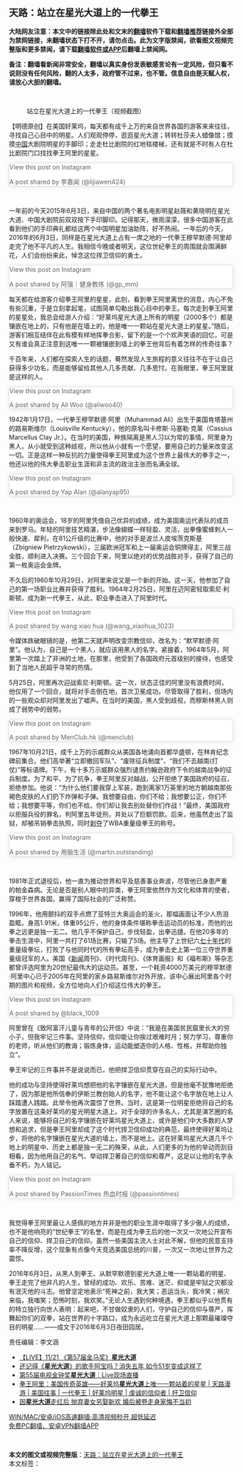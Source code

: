  <h2>天路：站立在星光大道上的一代拳王</h2> <p class="notice"><b>大陆网友注意：本文中的链接除此处和文末的<a href="https://github.com/bannedbook/fanqiang" >翻墙</a>软件下载和<a href="https://github.com/killgcd/justmysocks/blob/master/README.md">翻墙推荐</a>链接外全部为禁网链接，未翻墙状态下打不开，请勿点击。此为文字版禁闻，欲看图文视频完整版和更多禁闻，请下载<a href="https://github.com/bannedbook/fanqiang">翻墙软件或APP</a>后翻墙上禁闻网。</p><p>备注：翻墙看新闻非常安全，翻墙以真实身份发表敏感言论有一定风险，但只看不说则没有任何风险，翻的人太多，政府管不过来，也不管。信息自由是天赋人权，请放心大胆的翻墙。</b></p>  <div class="entry"> <br /> <figure><figcaption class="wp-caption-text">站立在星光大道上的一代拳王（视频截图）</figcaption></figure> <p></p> <p>【明德原创】在美国好莱坞，每天都有成千上万的来自世界各国的游客来来往往，寻找自己心目中的明星。人们观观停停，逛逛星光大道；转转杜莎夫人蜡像馆；摸摸<span class='wp_keywordlink_affiliate'><a href="https://www.bannedbook.org/" title="中国" target="_blank">中国</a></span>大剧院明星的手脚印；走走杜比剧院的红地毯楼梯，还有就是不时有人在杜比剧院门口找找拳王阿里的星星。</p> <blockquote class="instagram-media" data-instgrm-captioned data-instgrm-permalink="https://www.instagram.com/p/BGOHx-7l-WE/?utm_source=ig_embed&amp;utm_campaign=loading" data-instgrm-version="13" style=" background:#FFF; border:0; border-radius:3px; box-shadow:0 0 1px 0 rgba(0,0,0,0.5),0 1px 10px 0 rgba(0,0,0,0.15); margin: 1px; max-width:658px; min-width:326px; padding:0; width:99.375%; width:-webkit-calc(100% - 2px); width:calc(100% - 2px);"><p>               View this post on Instagram                       </p> <p>A post shared by 李嘉闻 (@lijiawen424)</p> </blockquote> <p>&nbsp;</p> <p>一年前的今天2015年6月3日，来自中国的两个著名电影明星赵薇和黄晓明在星光大道、中国大剧院前双双按下手印脚印。记得那天，微雨濛濛，很多中国游客在此看到他们的手印典礼都给这两个中国明星加油助阵，好不热闹。一年后的今天，2016年的6月3日，同样是在星光大道上占有一席之地的一代拳王穆罕默德·阿里却走完了他不平凡的人生。我相信今晚或者明天，这位世纪拳王的周围就会围满鲜花，人们会纷纷来此，悼念这位捍卫信仰的勇士。</p> <blockquote class="instagram-media" data-instgrm-captioned data-instgrm-permalink="https://www.instagram.com/p/BGQeH-4Iy6N/?utm_source=ig_embed&amp;utm_campaign=loading" data-instgrm-version="13" style=" background:#FFF; border:0; border-radius:3px; box-shadow:0 0 1px 0 rgba(0,0,0,0.5),0 1px 10px 0 rgba(0,0,0,0.15); margin: 1px; max-width:658px; min-width:326px; padding:0; width:99.375%; width:-webkit-calc(100% - 2px); width:calc(100% - 2px);"><p>               View this post on Instagram                       </p> <p>A post shared by 阿强｜健身教练 (@gp_mm)</p> </blockquote> <p>每天都在给游客介绍拳王阿里的星星，此刻，看到拳王阿里离世的消息，内心不免有些沉重，于是立刻拿起笔，试图简单勾勒出我心目中的拳王。每次走到拳王阿里的星星处，我总会给游人介绍：“好莱坞星光大道上所有的明星（2000多个）都是镶嵌在地上的，只有他是在墙上的，他是唯一一颗站在星光大道上的星星。”随后，游客们相互结伴在此有模有样地挥拳合影，留下的是一个个欢声笑语的回忆，可是又有谁会真正注意到这唯一一颗被镶嵌到墙上的拳王他背后有着怎样的传奇往事？</p> <p>千百年来，人们都在探索人生的话题，蓦然发现人生旅程的意义往往不在于让自己获得多少功名，而是能够留给其他人几多贡献、几多思忖。在我眼里，拳王阿里就是这样的人。</p>  <blockquote class="instagram-media" data-instgrm-captioned data-instgrm-permalink="https://www.instagram.com/p/BGUe6_jpvVs/?utm_source=ig_embed&amp;utm_campaign=loading" data-instgrm-version="13" style=" background:#FFF; border:0; border-radius:3px; box-shadow:0 0 1px 0 rgba(0,0,0,0.5),0 1px 10px 0 rgba(0,0,0,0.15); margin: 1px; max-width:658px; min-width:326px; padding:0; width:99.375%; width:-webkit-calc(100% - 2px); width:calc(100% - 2px);"><p>               View this post on Instagram                       </p> <p>A post shared by Ali Woo (@aliwoo40)</p> </blockquote> <p>1942年1月17日，一代拳王穆罕默德·阿里（Muhammad Ali）出生于美国肯塔基州的路易斯维尔（Louisville Kentucky），他的原名叫卡修斯·马塞勒·克莱（Cassius Marcellus Clay Jr.）。在当时的美国，种族隔离是黑人习以为常的事情，阿里身为黑人，从小就受到这种歧视，所以他从小就有一个愿望，要用自己的力量来改变这一切。正是这样一种反抗的力量使得拳王阿里成为这个世界上最伟大的拳手之一，他还以他的伟大拳击职业生涯和非主流的政治主张而名满全球。</p> <blockquote class="instagram-media" data-instgrm-captioned data-instgrm-permalink="https://www.instagram.com/p/BGOZ9kQTDuD/?utm_source=ig_embed&amp;utm_campaign=loading" data-instgrm-version="13" style=" background:#FFF; border:0; border-radius:3px; box-shadow:0 0 1px 0 rgba(0,0,0,0.5),0 1px 10px 0 rgba(0,0,0,0.15); margin: 1px; max-width:658px; min-width:326px; padding:0; width:99.375%; width:-webkit-calc(100% - 2px); width:calc(100% - 2px);"><p>               View this post on Instagram                       </p> <p>A post shared by Yap Alan (@alanyap95)</p> </blockquote> <p>&nbsp;</p> <p>1960年的奥运会，18岁的阿里凭借自己优异的成绩，成为美国奥运代表队的成员来到罗马。年轻的阿里技艺精湛，步法像蝴蝶一样轻盈、灵活，出拳像蜜蜂刺人一般快速、犀利，在81公斤级的比赛中，他的对手是波兰人皮埃茨克斯基（Zbigniew Pietrzykowski），三届欧洲冠军和上一届奥运会铜牌得主，阿里三战全胜，顺利进入决赛。三个回合下来，阿里以绝对的优势战胜对手，获得了自己的第一枚奥运会金牌。</p> <p>不久后的1960年10月29日，对阿里来说又是一个新的开始。这一天，他参加了自己的第一场职业比赛并获得了胜利。1964年2月25日，阿里在迈阿密轻取索尼·利斯顿，成为新一代拳王，从此，职业拳击进入了阿里时代。</p> <blockquote class="instagram-media" data-instgrm-captioned data-instgrm-permalink="https://www.instagram.com/p/CEjE0AFDvrd/?utm_source=ig_embed&amp;utm_campaign=loading" data-instgrm-version="13" style=" background:#FFF; border:0; border-radius:3px; box-shadow:0 0 1px 0 rgba(0,0,0,0.5),0 1px 10px 0 rgba(0,0,0,0.15); margin: 1px; max-width:658px; min-width:326px; padding:0; width:99.375%; width:-webkit-calc(100% - 2px); width:calc(100% - 2px);"><p>               View this post on Instagram                       </p> <p>A post shared by wang xiao hua (@wang_xiaohua_1023)</p>  </blockquote> <p>令媒体跌破眼镜的是，他第二天就声明改变宗教信仰，改名为：“默罕默德·阿里”。他认为，自己是一个黑人，就应该用黑人的名字。紧接着，1964年5月，阿里第一次踏上了非洲的土地，在那里，他受到了各国政府元首级别的接待，也感受到了当地人民超乎寻常的热情。</p> <p>5月25日，阿里再次迎战索尼·利斯顿。这一次，状态正佳的阿里没有浪费时间，他仅用了一个回合，就将对手击倒在地，首次卫冕成功。尽管取得了胜利，但场内的一些观众却对阿里发出了嘘声。在当时的美国，黑人受到歧视，而穆斯林黑人则成了弱势中的弱势。</p> <blockquote class="instagram-media" data-instgrm-captioned data-instgrm-permalink="https://www.instagram.com/p/B6Hc-QAg2NW/?utm_source=ig_embed&amp;utm_campaign=loading" data-instgrm-version="13" style=" background:#FFF; border:0; border-radius:3px; box-shadow:0 0 1px 0 rgba(0,0,0,0.5),0 1px 10px 0 rgba(0,0,0,0.15); margin: 1px; max-width:658px; min-width:326px; padding:0; width:99.375%; width:-webkit-calc(100% - 2px); width:calc(100% - 2px);"><p>               View this post on Instagram                       </p> <p>A post shared by MenClub.hk (@menclub)</p> </blockquote> <p>1967年10月21日，成千上万的示威群众从美国各地涌向首都华盛顿，在林肯纪念碑前集合。他们高举著“立即撤回军队”、“废除征兵制度”、“我们不去越南(打仗)”等标语牌。下午，有十多万示威群众强烈谴责约翰逊政府下令的越南战争的征兵制度。为了和平、为了抗争，拳王阿里反对越战，公开拒绝了美国政府的征召，拒绝参加。他说：“为什么他们要我穿上军装，跑到离家1万英里的地方朝越南那些褐色皮肤的人们扔下炸弹和子弹。我想要自由，你们不给；我想要公正，你们不给；我想要平等，你们也不给。你们却让我去别处替你们作战！”最终，美国政府以拒服兵役的罪名，判阿里五年徒刑，并处以了巨额罚款。后来，他虽然走出了监狱，却被吊销拳击执照，同时<span class='wp_keywordlink'><a href="https://www.bannedbook.org/forum2/topic21.html" title="《剥夺》 黄建民 著" target="_blank">剥夺</a></span>了WBA重量级拳王的称号。</p> <blockquote class="instagram-media" data-instgrm-captioned data-instgrm-permalink="https://www.instagram.com/p/Br7PQ1JBzV0/?utm_source=ig_embed&amp;utm_campaign=loading" data-instgrm-version="13" style=" background:#FFF; border:0; border-radius:3px; box-shadow:0 0 1px 0 rgba(0,0,0,0.5),0 1px 10px 0 rgba(0,0,0,0.15); margin: 1px; max-width:658px; min-width:326px; padding:0; width:99.375%; width:-webkit-calc(100% - 2px); width:calc(100% - 2px);"><p>               View this post on Instagram                       </p> <p>A post shared by 用脑生活 (@martin.outstanding)</p> </blockquote> <p>&nbsp;</p> <p>1981年正式退役后，他一直为推动世界和平及慈善事业奔波，尽管他已身患严重的帕金森病。无论是否是别人眼中的异类，拳王阿里依然作为文化和体育的使者，穿梭于世界各国，赢得了国际社会的广泛称赞。</p> <p>1996年，他用颤抖的双手点燃了亚特兰大奥运会的圣火，那幅画面让不少人热泪盈眶。身高1.91米，体重95公斤，他的身体条件堪称拳击运动员的标准，而他的出拳之远更是独一无二。他几乎不保护自己，步伐轻盈，出拳迅捷。在他20多年的拳击生涯中，阿里一共打了61场比赛，只输了5场。他主导了上世纪六<span class='wp_keywordlink'><a href="https://www.bannedbook.org/forum2/topic1112.html" title="北島、李陀主編： 七十年代" target="_blank">七十年代</a></span>的重量级拳坛，打败了与他同时代的所有拳坛高手，成为拳击史上第一位三夺世界重量级冠军的人。美国《<span class='wp_keywordlink_affiliate'><a href="https://www.bannedbook.org/" title="新闻">新闻</a></span>周刊》、《时代周刊》、《体育画报》和《福布斯》等杂志都曾评选阿里为20世纪最伟大的运动员。甚至，一个耗资4000万美元的穆罕默德·阿里中心已于2005年在阿里的家乡路易斯维尔对外开放，该中心展出阿里各个时期的图片和视频，全方位地向人们介绍这位伟大的拳王。</p>  <blockquote class="instagram-media" data-instgrm-captioned data-instgrm-permalink="https://www.instagram.com/p/BGTkCuZjldT/?utm_source=ig_embed&amp;utm_campaign=loading" data-instgrm-version="13" style=" background:#FFF; border:0; border-radius:3px; box-shadow:0 0 1px 0 rgba(0,0,0,0.5),0 1px 10px 0 rgba(0,0,0,0.15); margin: 1px; max-width:658px; min-width:326px; padding:0; width:99.375%; width:-webkit-calc(100% - 2px); width:calc(100% - 2px);"><p>               View this post on Instagram                       </p> <p>A post shared by @black_1009</p> </blockquote> <p>阿里曾在《致阿富汗儿童与青年的公开信》中说：“我是在美国贫民窟里长大的穷小子，但我牢记三件事。坚持信仰，信仰能让你挨过艰难时月；努力学习，尊重你的老师，听从他们的教诲；锻炼身体，运动能塑造你的人格、性格，并帮助你独立”。</p> <p>拳王牢记的三件事并不是说说而已，他把捍卫信仰贯穿在自己的实际行动中。</p> <p>他的成功与坚持使得好莱坞想把他的名字镶嵌在星光大道，但是他毫不犹豫地拒绝了，因为那是他所信奉的伊斯兰教创始人的名字，他不能让这个名字放在地上让人踩踏遭人践踏。此举令他再次震惊了世界。当时，这是第一位明星拒绝将自己的名字放置在这条好莱坞的星光明星大道上。对于全球的许多名人，尤其是演艺圈的名人来说，能够将自己的名字镶嵌在好莱坞星光大道上，或许是他们中大多数的人梦想和追求，但是拳王阿里却成了这个时代捍卫信仰成功的典范，最终使得好莱坞让步，将他的名字镶嵌在星光大道的墙上，而不是地上。这在好莱坞星光大道几千个地上的明星中、历史上都是独一无二的殊荣，从此，人们更多的为他的举动而刮目相看，因为他用自己的名气、举动捍卫著自己的信仰和尊严，这足以让他的名字永垂不朽，为人铭记。</p> <blockquote class="instagram-media" data-instgrm-captioned data-instgrm-permalink="https://www.instagram.com/p/BGO2nXigyuQ/?utm_source=ig_embed&amp;utm_campaign=loading" data-instgrm-version="13" style=" background:#FFF; border:0; border-radius:3px; box-shadow:0 0 1px 0 rgba(0,0,0,0.5),0 1px 10px 0 rgba(0,0,0,0.15); margin: 1px; max-width:658px; min-width:326px; padding:0; width:99.375%; width:-webkit-calc(100% - 2px); width:calc(100% - 2px);"><p>               View this post on Instagram                       </p> <p>A post shared by PassionTimes 热血时报 (@passiontimes)</p> </blockquote> <p>&nbsp;</p> <p>我觉得拳王阿里最让人感佩的地方并非是他的职业生涯中取得了多少傲人的成绩，也不是他响亮的“世纪拳王”的名誉，而是在成为拳王后的他一次又一次地公开宣布自己的信仰、捍卫自己的信仰。虽然一些美国主流人士对此不解，但他的民意支持率不降反增，这个现象有点像今天竞选美国总统的川普，一次又一次地让世界为之震惊。</p> <p>2016年6月3日，从黑人到拳王、从默罕默德到星光大道上唯一一颗站着的明星、拳王走完了他非凡的人生，曾经的成功、欢乐、苦难、迷茫、抑或是牢狱之灾都没有泯灭他的斗志。他曾坚定地表示“死神之前，我大笑；恶运当头，我冷笑；祸灾来临，我嗤笑；恐怖时刻，我欢笑。”无论人生遇到何种境遇，拳王都似乎以他贯有的特立独行向世人表明：起来吧，不甘做奴隶的人们，守护自己的信仰与尊严，挥舞起你们的双拳，站在世界的十字路口，成为永远屹立在星光大道上那颗最璀璨夺目的明星&#8230;&#8230;——成文于2016年6月3日夜田园居。</p>  <p>责任编辑：李文涵</p> <ul class='op-related-articles' title='相关阅读'> <li><a href='https://www.bannedbook.org/bnews/taiwannews/20201121/1434841.html' target='_blank'>【LIVE】11/21 《第57届金马奖》<b>星光大道</b></a></li> <li><a href='https://www.bannedbook.org/bnews/yule/20201025/1419736.html' target='_blank'>还记得《<b>星光大道</b>》的歌手阿宝吗？消失五年 如今51岁变成这样了</a></li> <li><a href='https://www.bannedbook.org/bnews/taiwannews/20200926/1403617.html' target='_blank'>第55届电视金钟奖<b>星光大道</b>｜Live现场直播</a></li> <li><a href='https://www.bannedbook.org/bnews/yule/20200705/1356008.html' target='_blank'>拳王阿里：美国传奇英雄——好莱坞<b>星光大道</b>上唯一一颗站着的星星 | 天路漫游 | 美国往事 | 一代拳王 | 好莱坞明星 | 虔诚的信仰者 | 扞卫信仰</a></li> <li><a href='https://www.bannedbook.org/bnews/yule/20191211/1239210.html' target='_blank'>因<b>星光大道</b>走红后 抛弃妻女另娶新欢 婚后被卷走身家悔不当初</a></li> </ul> <p class="texttj"> <a href="https://github.com/bannedbook/fanqiang/wiki/V2ray%E6%9C%BA%E5%9C%BA" target="_blank">WIN/MAC/安卓/iOS高速翻墙:高清视频秒开,超低延迟</a><br/> <a href="https://github.com/bannedbook/fanqiang/wiki/%E7%A6%81%E9%97%BB%E7%BD%91%E5%AE%89%E5%8D%93%E7%BF%BB%E5%A2%99%E6%96%B0%E9%97%BBAPP" target="_blank">免费PC翻墙、安卓VPN翻墙APP</a></p><p>&nbsp;</p><a name='sharetosocial'></a>       <div><b>本文的图文或视频完整版</b>：<a href='https://www.bannedbook.org/bnews/comments/20210105/1461059.html'>天路：站立在星光大道上的一代拳王</a></div>  </div><!--END ENTRY--> <div class="postfooter"> <div>本文标签：</div>  </div><!--END POSTFOOTER--> 